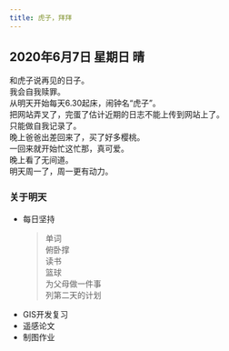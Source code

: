 ```yaml
---
title: 虎子，拜拜
---
```

## 2020年6月7日 星期日 晴
和虎子说再见的日子。  
我会自我赎罪。  
从明天开始每天6.30起床，闹钟名“虎子”。  
把网站弄叉了，完蛋了估计近期的日志不能上传到网站上了。  
只能做自我记录了。  
晚上爸爸出差回来了，买了好多樱桃。  
一回来就开始忙这忙那，真可爱。  
晚上看了无间道。  
明天周一了，周一更有动力。  
### 关于明天
* 每日坚持
	> 单词  
	> 俯卧撑  
	> 读书  
	> 篮球  
	> 为父母做一件事  
	> 列第二天的计划  
* GIS开发复习  
* 遥感论文  
* 制图作业  